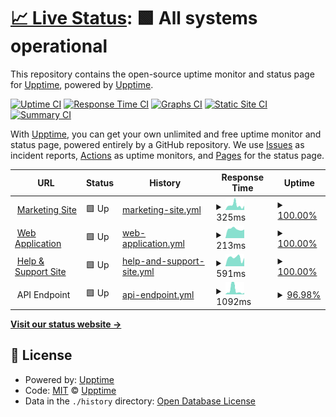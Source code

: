 # [📈 Live Status](https://status.meetpaidly.com): <!--live status--> **🟩 All systems operational**

This repository contains the open-source uptime monitor and status page for [Upptime](https://upptime.js.org), powered by [Upptime](https://github.com/upptime/upptime).

[![Uptime CI](https://github.com/Paidly/upptime/workflows/Uptime%20CI/badge.svg)](https://github.com/Paidly/upptime/actions?query=workflow%3A%22Uptime+CI%22)
[![Response Time CI](https://github.com/Paidly/upptime/workflows/Response%20Time%20CI/badge.svg)](https://github.com/Paidly/upptime/actions?query=workflow%3A%22Response+Time+CI%22)
[![Graphs CI](https://github.com/Paidly/upptime/workflows/Graphs%20CI/badge.svg)](https://github.com/Paidly/upptime/actions?query=workflow%3A%22Graphs+CI%22)
[![Static Site CI](https://github.com/Paidly/upptime/workflows/Static%20Site%20CI/badge.svg)](https://github.com/Paidly/upptime/actions?query=workflow%3A%22Static+Site+CI%22)
[![Summary CI](https://github.com/Paidly/upptime/workflows/Summary%20CI/badge.svg)](https://github.com/Paidly/upptime/actions?query=workflow%3A%22Summary+CI%22)

With [Upptime](https://upptime.js.org), you can get your own unlimited and free uptime monitor and status page, powered entirely by a GitHub repository. We use [Issues](https://github.com/upptime/upptime/issues) as incident reports, [Actions](https://github.com/Paidly/upptime/actions) as uptime monitors, and [Pages](https://status.meetpaidly.com) for the status page.

<!--start: status pages-->
<!-- This summary is generated by Upptime (https://github.com/upptime/upptime) -->
<!-- Do not edit this manually, your changes will be overwritten -->
<!-- prettier-ignore -->
| URL | Status | History | Response Time | Uptime |
| --- | ------ | ------- | ------------- | ------ |
| <img alt="" src="https://favicons.githubusercontent.com/meetpaidly.com" height="13"> [Marketing Site](https://meetpaidly.com) | 🟩 Up | [marketing-site.yml](https://github.com/Paidly/upptime/commits/HEAD/history/marketing-site.yml) | <details><summary><img alt="Response time graph" src="./graphs/marketing-site/response-time-week.png" height="20"> 325ms</summary><br><a href="https://status.meetpaidly.com/history/marketing-site"><img alt="Response time 350" src="https://img.shields.io/endpoint?url=https%3A%2F%2Fraw.githubusercontent.com%2FPaidly%2Fupptime%2FHEAD%2Fapi%2Fmarketing-site%2Fresponse-time.json"></a><br><a href="https://status.meetpaidly.com/history/marketing-site"><img alt="24-hour response time 297" src="https://img.shields.io/endpoint?url=https%3A%2F%2Fraw.githubusercontent.com%2FPaidly%2Fupptime%2FHEAD%2Fapi%2Fmarketing-site%2Fresponse-time-day.json"></a><br><a href="https://status.meetpaidly.com/history/marketing-site"><img alt="7-day response time 325" src="https://img.shields.io/endpoint?url=https%3A%2F%2Fraw.githubusercontent.com%2FPaidly%2Fupptime%2FHEAD%2Fapi%2Fmarketing-site%2Fresponse-time-week.json"></a><br><a href="https://status.meetpaidly.com/history/marketing-site"><img alt="30-day response time 297" src="https://img.shields.io/endpoint?url=https%3A%2F%2Fraw.githubusercontent.com%2FPaidly%2Fupptime%2FHEAD%2Fapi%2Fmarketing-site%2Fresponse-time-month.json"></a><br><a href="https://status.meetpaidly.com/history/marketing-site"><img alt="1-year response time 350" src="https://img.shields.io/endpoint?url=https%3A%2F%2Fraw.githubusercontent.com%2FPaidly%2Fupptime%2FHEAD%2Fapi%2Fmarketing-site%2Fresponse-time-year.json"></a></details> | <details><summary><a href="https://status.meetpaidly.com/history/marketing-site">100.00%</a></summary><a href="https://status.meetpaidly.com/history/marketing-site"><img alt="All-time uptime 100.00%" src="https://img.shields.io/endpoint?url=https%3A%2F%2Fraw.githubusercontent.com%2FPaidly%2Fupptime%2FHEAD%2Fapi%2Fmarketing-site%2Fuptime.json"></a><br><a href="https://status.meetpaidly.com/history/marketing-site"><img alt="24-hour uptime 100.00%" src="https://img.shields.io/endpoint?url=https%3A%2F%2Fraw.githubusercontent.com%2FPaidly%2Fupptime%2FHEAD%2Fapi%2Fmarketing-site%2Fuptime-day.json"></a><br><a href="https://status.meetpaidly.com/history/marketing-site"><img alt="7-day uptime 100.00%" src="https://img.shields.io/endpoint?url=https%3A%2F%2Fraw.githubusercontent.com%2FPaidly%2Fupptime%2FHEAD%2Fapi%2Fmarketing-site%2Fuptime-week.json"></a><br><a href="https://status.meetpaidly.com/history/marketing-site"><img alt="30-day uptime 100.00%" src="https://img.shields.io/endpoint?url=https%3A%2F%2Fraw.githubusercontent.com%2FPaidly%2Fupptime%2FHEAD%2Fapi%2Fmarketing-site%2Fuptime-month.json"></a><br><a href="https://status.meetpaidly.com/history/marketing-site"><img alt="1-year uptime 100.00%" src="https://img.shields.io/endpoint?url=https%3A%2F%2Fraw.githubusercontent.com%2FPaidly%2Fupptime%2FHEAD%2Fapi%2Fmarketing-site%2Fuptime-year.json"></a></details>
| <img alt="" src="https://favicons.githubusercontent.com/app.meetpaidly.com" height="13"> [Web Application](https://app.meetpaidly.com) | 🟩 Up | [web-application.yml](https://github.com/Paidly/upptime/commits/HEAD/history/web-application.yml) | <details><summary><img alt="Response time graph" src="./graphs/web-application/response-time-week.png" height="20"> 213ms</summary><br><a href="https://status.meetpaidly.com/history/web-application"><img alt="Response time 343" src="https://img.shields.io/endpoint?url=https%3A%2F%2Fraw.githubusercontent.com%2FPaidly%2Fupptime%2FHEAD%2Fapi%2Fweb-application%2Fresponse-time.json"></a><br><a href="https://status.meetpaidly.com/history/web-application"><img alt="24-hour response time 202" src="https://img.shields.io/endpoint?url=https%3A%2F%2Fraw.githubusercontent.com%2FPaidly%2Fupptime%2FHEAD%2Fapi%2Fweb-application%2Fresponse-time-day.json"></a><br><a href="https://status.meetpaidly.com/history/web-application"><img alt="7-day response time 213" src="https://img.shields.io/endpoint?url=https%3A%2F%2Fraw.githubusercontent.com%2FPaidly%2Fupptime%2FHEAD%2Fapi%2Fweb-application%2Fresponse-time-week.json"></a><br><a href="https://status.meetpaidly.com/history/web-application"><img alt="30-day response time 218" src="https://img.shields.io/endpoint?url=https%3A%2F%2Fraw.githubusercontent.com%2FPaidly%2Fupptime%2FHEAD%2Fapi%2Fweb-application%2Fresponse-time-month.json"></a><br><a href="https://status.meetpaidly.com/history/web-application"><img alt="1-year response time 343" src="https://img.shields.io/endpoint?url=https%3A%2F%2Fraw.githubusercontent.com%2FPaidly%2Fupptime%2FHEAD%2Fapi%2Fweb-application%2Fresponse-time-year.json"></a></details> | <details><summary><a href="https://status.meetpaidly.com/history/web-application">100.00%</a></summary><a href="https://status.meetpaidly.com/history/web-application"><img alt="All-time uptime 100.00%" src="https://img.shields.io/endpoint?url=https%3A%2F%2Fraw.githubusercontent.com%2FPaidly%2Fupptime%2FHEAD%2Fapi%2Fweb-application%2Fuptime.json"></a><br><a href="https://status.meetpaidly.com/history/web-application"><img alt="24-hour uptime 100.00%" src="https://img.shields.io/endpoint?url=https%3A%2F%2Fraw.githubusercontent.com%2FPaidly%2Fupptime%2FHEAD%2Fapi%2Fweb-application%2Fuptime-day.json"></a><br><a href="https://status.meetpaidly.com/history/web-application"><img alt="7-day uptime 100.00%" src="https://img.shields.io/endpoint?url=https%3A%2F%2Fraw.githubusercontent.com%2FPaidly%2Fupptime%2FHEAD%2Fapi%2Fweb-application%2Fuptime-week.json"></a><br><a href="https://status.meetpaidly.com/history/web-application"><img alt="30-day uptime 100.00%" src="https://img.shields.io/endpoint?url=https%3A%2F%2Fraw.githubusercontent.com%2FPaidly%2Fupptime%2FHEAD%2Fapi%2Fweb-application%2Fuptime-month.json"></a><br><a href="https://status.meetpaidly.com/history/web-application"><img alt="1-year uptime 100.00%" src="https://img.shields.io/endpoint?url=https%3A%2F%2Fraw.githubusercontent.com%2FPaidly%2Fupptime%2FHEAD%2Fapi%2Fweb-application%2Fuptime-year.json"></a></details>
| <img alt="" src="https://favicons.githubusercontent.com/help.meetpaidly.com" height="13"> [Help & Support Site](https://help.meetpaidly.com) | 🟩 Up | [help-and-support-site.yml](https://github.com/Paidly/upptime/commits/HEAD/history/help-and-support-site.yml) | <details><summary><img alt="Response time graph" src="./graphs/help-and-support-site/response-time-week.png" height="20"> 591ms</summary><br><a href="https://status.meetpaidly.com/history/help-and-support-site"><img alt="Response time 500" src="https://img.shields.io/endpoint?url=https%3A%2F%2Fraw.githubusercontent.com%2FPaidly%2Fupptime%2FHEAD%2Fapi%2Fhelp-and-support-site%2Fresponse-time.json"></a><br><a href="https://status.meetpaidly.com/history/help-and-support-site"><img alt="24-hour response time 585" src="https://img.shields.io/endpoint?url=https%3A%2F%2Fraw.githubusercontent.com%2FPaidly%2Fupptime%2FHEAD%2Fapi%2Fhelp-and-support-site%2Fresponse-time-day.json"></a><br><a href="https://status.meetpaidly.com/history/help-and-support-site"><img alt="7-day response time 591" src="https://img.shields.io/endpoint?url=https%3A%2F%2Fraw.githubusercontent.com%2FPaidly%2Fupptime%2FHEAD%2Fapi%2Fhelp-and-support-site%2Fresponse-time-week.json"></a><br><a href="https://status.meetpaidly.com/history/help-and-support-site"><img alt="30-day response time 542" src="https://img.shields.io/endpoint?url=https%3A%2F%2Fraw.githubusercontent.com%2FPaidly%2Fupptime%2FHEAD%2Fapi%2Fhelp-and-support-site%2Fresponse-time-month.json"></a><br><a href="https://status.meetpaidly.com/history/help-and-support-site"><img alt="1-year response time 500" src="https://img.shields.io/endpoint?url=https%3A%2F%2Fraw.githubusercontent.com%2FPaidly%2Fupptime%2FHEAD%2Fapi%2Fhelp-and-support-site%2Fresponse-time-year.json"></a></details> | <details><summary><a href="https://status.meetpaidly.com/history/help-and-support-site">100.00%</a></summary><a href="https://status.meetpaidly.com/history/help-and-support-site"><img alt="All-time uptime 100.00%" src="https://img.shields.io/endpoint?url=https%3A%2F%2Fraw.githubusercontent.com%2FPaidly%2Fupptime%2FHEAD%2Fapi%2Fhelp-and-support-site%2Fuptime.json"></a><br><a href="https://status.meetpaidly.com/history/help-and-support-site"><img alt="24-hour uptime 100.00%" src="https://img.shields.io/endpoint?url=https%3A%2F%2Fraw.githubusercontent.com%2FPaidly%2Fupptime%2FHEAD%2Fapi%2Fhelp-and-support-site%2Fuptime-day.json"></a><br><a href="https://status.meetpaidly.com/history/help-and-support-site"><img alt="7-day uptime 100.00%" src="https://img.shields.io/endpoint?url=https%3A%2F%2Fraw.githubusercontent.com%2FPaidly%2Fupptime%2FHEAD%2Fapi%2Fhelp-and-support-site%2Fuptime-week.json"></a><br><a href="https://status.meetpaidly.com/history/help-and-support-site"><img alt="30-day uptime 100.00%" src="https://img.shields.io/endpoint?url=https%3A%2F%2Fraw.githubusercontent.com%2FPaidly%2Fupptime%2FHEAD%2Fapi%2Fhelp-and-support-site%2Fuptime-month.json"></a><br><a href="https://status.meetpaidly.com/history/help-and-support-site"><img alt="1-year uptime 100.00%" src="https://img.shields.io/endpoint?url=https%3A%2F%2Fraw.githubusercontent.com%2FPaidly%2Fupptime%2FHEAD%2Fapi%2Fhelp-and-support-site%2Fuptime-year.json"></a></details>
| <img alt="" src="https://favicons.githubusercontent.com/null" height="13"> API Endpoint | 🟩 Up | [api-endpoint.yml](https://github.com/Paidly/upptime/commits/HEAD/history/api-endpoint.yml) | <details><summary><img alt="Response time graph" src="./graphs/api-endpoint/response-time-week.png" height="20"> 1092ms</summary><br><a href="https://status.meetpaidly.com/history/api-endpoint"><img alt="Response time 396" src="https://img.shields.io/endpoint?url=https%3A%2F%2Fraw.githubusercontent.com%2FPaidly%2Fupptime%2FHEAD%2Fapi%2Fapi-endpoint%2Fresponse-time.json"></a><br><a href="https://status.meetpaidly.com/history/api-endpoint"><img alt="24-hour response time 403" src="https://img.shields.io/endpoint?url=https%3A%2F%2Fraw.githubusercontent.com%2FPaidly%2Fupptime%2FHEAD%2Fapi%2Fapi-endpoint%2Fresponse-time-day.json"></a><br><a href="https://status.meetpaidly.com/history/api-endpoint"><img alt="7-day response time 1092" src="https://img.shields.io/endpoint?url=https%3A%2F%2Fraw.githubusercontent.com%2FPaidly%2Fupptime%2FHEAD%2Fapi%2Fapi-endpoint%2Fresponse-time-week.json"></a><br><a href="https://status.meetpaidly.com/history/api-endpoint"><img alt="30-day response time 537" src="https://img.shields.io/endpoint?url=https%3A%2F%2Fraw.githubusercontent.com%2FPaidly%2Fupptime%2FHEAD%2Fapi%2Fapi-endpoint%2Fresponse-time-month.json"></a><br><a href="https://status.meetpaidly.com/history/api-endpoint"><img alt="1-year response time 396" src="https://img.shields.io/endpoint?url=https%3A%2F%2Fraw.githubusercontent.com%2FPaidly%2Fupptime%2FHEAD%2Fapi%2Fapi-endpoint%2Fresponse-time-year.json"></a></details> | <details><summary><a href="https://status.meetpaidly.com/history/api-endpoint">96.98%</a></summary><a href="https://status.meetpaidly.com/history/api-endpoint"><img alt="All-time uptime 99.75%" src="https://img.shields.io/endpoint?url=https%3A%2F%2Fraw.githubusercontent.com%2FPaidly%2Fupptime%2FHEAD%2Fapi%2Fapi-endpoint%2Fuptime.json"></a><br><a href="https://status.meetpaidly.com/history/api-endpoint"><img alt="24-hour uptime 100.00%" src="https://img.shields.io/endpoint?url=https%3A%2F%2Fraw.githubusercontent.com%2FPaidly%2Fupptime%2FHEAD%2Fapi%2Fapi-endpoint%2Fuptime-day.json"></a><br><a href="https://status.meetpaidly.com/history/api-endpoint"><img alt="7-day uptime 96.98%" src="https://img.shields.io/endpoint?url=https%3A%2F%2Fraw.githubusercontent.com%2FPaidly%2Fupptime%2FHEAD%2Fapi%2Fapi-endpoint%2Fuptime-week.json"></a><br><a href="https://status.meetpaidly.com/history/api-endpoint"><img alt="30-day uptime 99.30%" src="https://img.shields.io/endpoint?url=https%3A%2F%2Fraw.githubusercontent.com%2FPaidly%2Fupptime%2FHEAD%2Fapi%2Fapi-endpoint%2Fuptime-month.json"></a><br><a href="https://status.meetpaidly.com/history/api-endpoint"><img alt="1-year uptime 99.75%" src="https://img.shields.io/endpoint?url=https%3A%2F%2Fraw.githubusercontent.com%2FPaidly%2Fupptime%2FHEAD%2Fapi%2Fapi-endpoint%2Fuptime-year.json"></a></details>

<!--end: status pages-->

[**Visit our status website →**](https://status.meetpaidly.com)

## 📄 License

- Powered by: [Upptime](https://github.com/upptime/upptime)
- Code: [MIT](./LICENSE) © [Upptime](https://upptime.js.org)
- Data in the `./history` directory: [Open Database License](https://opendatacommons.org/licenses/odbl/1-0/)
